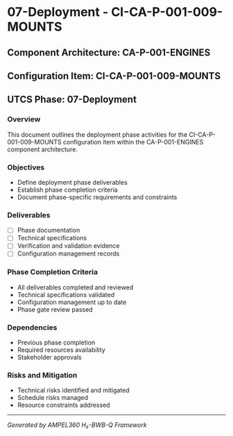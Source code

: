 # 07-Deployment - CI-CA-P-001-009-MOUNTS

## Component Architecture: CA-P-001-ENGINES
## Configuration Item: CI-CA-P-001-009-MOUNTS
## UTCS Phase: 07-Deployment

### Overview
This document outlines the deployment phase activities for the CI-CA-P-001-009-MOUNTS configuration item within the CA-P-001-ENGINES component architecture.

### Objectives
- Define deployment phase deliverables
- Establish phase completion criteria
- Document phase-specific requirements and constraints

### Deliverables
- [ ] Phase documentation
- [ ] Technical specifications
- [ ] Verification and validation evidence
- [ ] Configuration management records

### Phase Completion Criteria
- All deliverables completed and reviewed
- Technical specifications validated
- Configuration management up to date
- Phase gate review passed

### Dependencies
- Previous phase completion
- Required resources availability
- Stakeholder approvals

### Risks and Mitigation
- Technical risks identified and mitigated
- Schedule risks managed
- Resource constraints addressed

---
*Generated by AMPEL360 H₂-BWB-Q Framework*
